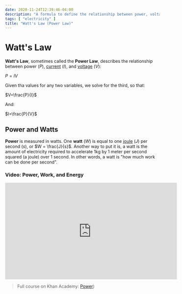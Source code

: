```yaml
---
date: 2020-11-24T12:39:46-04:00
description: "A formula to define the relationship between power, voltage, and current (P=IV)"
tags: [ "electricity" ]
title: "Watt's Law (Power Law)"
---
```


# Watt's Law

**Watt's Law**, sometimes called the **Power Law**, describes the relationship between power ($P$), [current](electricity.md) ($I$), and [voltage](electricity.md) ($V$):

$P=IV$

Given tha values for any two variables, we solve for the third, so that:

$V=\frac{P}{I}$

And:

$I=\frac{P}{V}$

## Power and Watts

**Power** is measured in watts. One **watt** ($W$) is equal to one [joule](physics.md) ($J$) per second ($s$), or $W = \frac{J}{s}$. Another way to put it is, a watt is the amount of electricity required to accelerate 1kg by 1 meter per second squared (a joule) over 1 second. In other words, a watt is "how much work can be done per second".

### Video: Power, Work, and Energy

<iframe width="560" height="315" src="https://www.youtube.com/embed/RpbxIG5HTf4" frameborder="0" allow="accelerometer; autoplay; clipboard-write; encrypted-media; gyroscope; picture-in-picture" allowfullscreen></iframe>

> Full course on Khan Academy: [Power](https://www.khanacademy.org/science/high-school-physics/work-and-energy-2/power-2/v/power))
